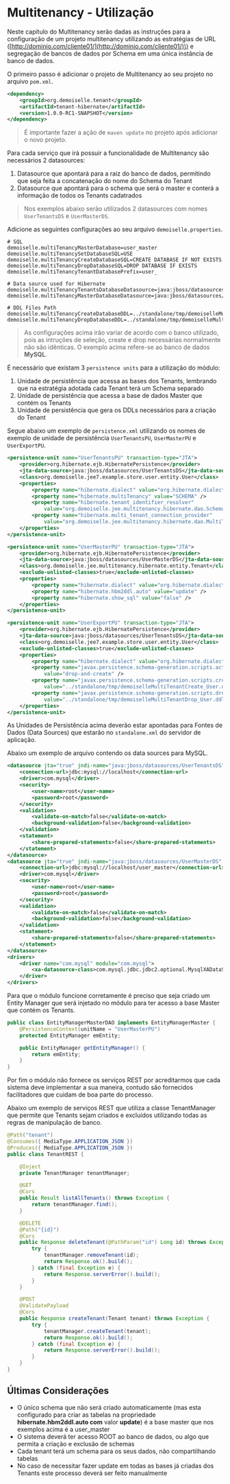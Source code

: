 # Multitenancy - Utilização

Neste capítulo do Multitenancy serão dadas as instruções para a configuração de um projeto multitenancy utilizando as estratégias de URL \([http://dominio.com/cliente01/](http://dominio.com/cliente01/)\) e segregação de bancos de dados por Schema em uma única instância de banco de dados.

O primeiro passo é adicionar o projeto de Multitenancy ao seu projeto no arquivo `pom.xml`.

```xml
<dependency>
    <groupId>org.demoiselle.tenant</groupId>
    <artifactId>tenant-hibernate</artifactId>
    <version>1.0.0-RC1-SNAPSHOT</version>
</dependency>
```

> É importante fazer a ação de `maven update` no projeto após adicionar o novo projeto.

Para cada serviço que irá possuir a funcionalidade de Multitenancy são necessários 2 datasources:
1. Datasource que apontará para a raiz do banco de dados, permitindo que seja feita a concatenação do nome do Schema do Tenant
2. Datasource que apontará para o schema que será o master e conterá a informação de todos os Tenants cadatrados

> Nos exemplos abaixo serão utilizados 2 datasources com nomes `UserTenantsDS` e `UserMasterDS`.

Adicione as seguintes configurações ao seu arquivo `demoiselle.properties`.

```property
# SQL
demoiselle.multiTenancyMasterDatabase=user_master
demoiselle.multiTenancySetDatabaseSQL=USE
demoiselle.multiTenancyCreateDatabaseSQL=CREATE DATABASE IF NOT EXISTS
demoiselle.multiTenancyDropDatabaseSQL=DROP DATABASE IF EXISTS
demoiselle.multiTenancyTenantDatabasePrefix=user_

# Data source used for Hibernate
demoiselle.multiTenancyTenantsDatabaseDatasource=java:jboss/datasources/UserTenantsDS
demoiselle.multiTenancyMasterDatabaseDatasource=java:jboss/datasources/UserMasterDS

# DDL Files Path
demoiselle.multiTenancyCreateDatabaseDDL=../standalone/tmp/demoiselleMultiTenantCreate_User.ddl
demoiselle.multiTenancyDropDatabaseDDL=../standalone/tmp/demoiselleMultiTenantDrop_User.ddl
```

> As configurações acima irão variar de acordo com o banco utilizado, pois as intruções de seleção, create e drop necessárias normalmente não são idênticas. O exemplo acima refere-se ao banco de dados **MySQL**.

É necessário que existam 3 `persistence units` para a utilização do módulo:  
1. Unidade de persistência que acessa as bases dos Tenants, lembrando que na estratégia adotada cada Tenant terá um Schema separado  
2. Unidade de persistência que acessa a base de dados Master que contém os Tenants  
3. Unidade de persistência que gera os DDLs necessários para a criação do Tenant

Segue abaixo um exemplo de `persistence.xml` utilizando os nomes de exemplo de unidade de persistência `UserTenantsPU`, `UserMasterPU` e `UserExportPU`.

```xml
<persistence-unit name="UserTenantsPU" transaction-type="JTA">
    <provider>org.hibernate.ejb.HibernatePersistence</provider>
    <jta-data-source>java:jboss/datasources/UserTenantsDS</jta-data-source>
    <class>org.demoiselle.jee7.example.store.user.entity.User</class>
    <properties>
        <property name="hibernate.dialect" value="org.hibernate.dialect.MySQLDialect" />
        <property name="hibernate.multiTenancy" value="SCHEMA" />
        <property name="hibernate.tenant_identifier_resolver"
            value="org.demoiselle.jee.multitenancy.hibernate.dao.SchemaResolver" />
        <property name="hibernate.multi_tenant_connection_provider"
            value="org.demoiselle.jee.multitenancy.hibernate.dao.MultiTenantProvider" />
    </properties>
</persistence-unit>

<persistence-unit name="UserMasterPU" transaction-type="JTA">
    <provider>org.hibernate.ejb.HibernatePersistence</provider>
    <jta-data-source>java:jboss/datasources/UserMasterDS</jta-data-source>
    <class>org.demoiselle.jee.multitenancy.hibernate.entity.Tenant</class>
    <exclude-unlisted-classes>true</exclude-unlisted-classes>
    <properties>
        <property name="hibernate.dialect" value="org.hibernate.dialect.MySQLDialect" />
        <property name="hibernate.hbm2ddl.auto" value="update" />
        <property name="hibernate.show_sql" value="false" />        
    </properties>
</persistence-unit>

<persistence-unit name="UserExportPU" transaction-type="JTA">
    <provider>org.hibernate.ejb.HibernatePersistence</provider>
    <jta-data-source>java:jboss/datasources/UserTenantsDS</jta-data-source>
    <class>org.demoiselle.jee7.example.store.user.entity.User</class>
    <exclude-unlisted-classes>true</exclude-unlisted-classes>
    <properties>
        <property name="hibernate.dialect" value="org.hibernate.dialect.MySQLDialect" />
        <property name="javax.persistence.schema-generation.scripts.action"
            value="drop-and-create" />
        <property name="javax.persistence.schema-generation.scripts.create-target"
            value="../standalone/tmp/demoiselleMultiTenantCreate_User.ddl" />
        <property name="javax.persistence.schema-generation.scripts.drop-target"
            value="../standalone/tmp/demoiselleMultiTenantDrop_User.ddl" />
    </properties>
</persistence-unit>
```

As Unidades de Persistência acima deverão estar apontadas para Fontes de Dados \(Data Sources\) que estarão no `standalone.xml` do servidor de aplicação.

Abaixo um exemplo de arquivo contendo os data sources para MySQL.

```xml
<datasource jta="true" jndi-name="java:jboss/datasources/UserTenantsDS" pool-name="UserTenanciesDS" enabled="true" use-java-context="true">
    <connection-url>jdbc:mysql://localhost</connection-url>
    <driver>com.mysql</driver>
    <security>
        <user-name>root</user-name>
        <password>root</password>
    </security>
    <validation>
        <validate-on-match>false</validate-on-match>
        <background-validation>false</background-validation>
    </validation>
    <statement>
        <share-prepared-statements>false</share-prepared-statements>
    </statement>
</datasource>
<datasource jta="true" jndi-name="java:jboss/datasources/UserMasterDS" pool-name="UserMasterDS" enabled="true" use-java-context="true">
    <connection-url>jdbc:mysql://localhost/user_master</connection-url>
    <driver>com.mysql</driver>
    <security>
        <user-name>root</user-name>
        <password>root</password>
    </security>
    <validation>
        <validate-on-match>false</validate-on-match>
        <background-validation>false</background-validation>
    </validation>
    <statement>
        <share-prepared-statements>false</share-prepared-statements>
    </statement>
</datasource>
<drivers>
    <driver name="com.mysql" module="com.mysql">
        <xa-datasource-class>com.mysql.jdbc.jdbc2.optional.MysqlXADataSource</xa-datasource-class>
    </driver>
</drivers>
```

Para que o módulo funcione corretamente é preciso que seja criado um Entity Manager que será injetado no módulo para ter acesso a base Master que contém os Tenants.

```java
public class EntityManagerMasterDAO implements EntityManagerMaster {
    @PersistenceContext(unitName = "UserMasterPU")
    protected EntityManager emEntity;

    public EntityManager getEntityManager() {
        return emEntity;
    }
}
```

Por fim o módulo não fornece os serviços REST por acreditarmos que cada sistema deve implementar a sua maneira, contudo são fornecidos facilitadores que cuidam de boa parte do processo.

Abaixo um exemplo de serviços REST que utiliza a classe TenantManager que permite que Tenants sejam criados e excluídos utilizando todas as regras de manipulação de banco.

```java
@Path("tenant")
@Consumes({ MediaType.APPLICATION_JSON })
@Produces({ MediaType.APPLICATION_JSON })
public class TenantREST {

    @Inject
    private TenantManager tenantManager;

    @GET
    @Cors
    public Result listAllTenants() throws Exception {
        return tenantManager.find();
    }

    @DELETE
    @Path("{id}")
    @Cors
    public Response deleteTenant(@PathParam("id") Long id) throws Exception {
        try {
            tenantManager.removeTenant(id);
            return Response.ok().build();
        } catch (final Exception e) {
            return Response.serverError().build();
        }
    }

    @POST    
    @ValidatePayload
    @Cors
    public Response createTenant(Tenant tenant) throws Exception {
        try {
            tenantManager.createTenant(tenant);
            return Response.ok().build();
        } catch (final Exception e) {
            return Response.serverError().build();
        }
    }
}
```

## Últimas Considerações

* O único schema que não será criado automaticamente \(mas esta configurado para criar as tabelas na propriedade **hibernate.hbm2ddl.auto com** valor **update**\) é a base master que nos exemplos acima é a user\_master
* O sistema deverá ter acesso ROOT ao banco de dados, ou algo que permita a criação e exclusão de schemas
* Cada tenant terá um schema para os seus dados, não compartilhando tabelas
* No caso de necessitar fazer update em todas as bases já criadas dos Tenants este processo deverá ser feito manualmente



